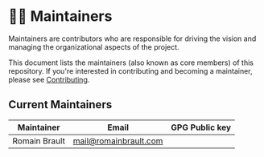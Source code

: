 <!--
SPDX-FileCopyrightText: © 2024 The "Whiteprints template context" contributors <whiteprints@pm.me>

SPDX-License-Identifier: CC-BY-NC-SA-4.0
-->

# 🧑‍🔧 Maintainers

Maintainers are contributors who are responsible for driving the vision and
managing the organizational aspects of the project.

This document lists the maintainers (also known as core members) of this
repository. If you're interested in contributing and becoming a maintainer,
please see [Contributing].


[Contributing]: CONTRIBUTING.md

## Current Maintainers

| Maintainer   | Email                | GPG Public key |
| ------------ | -------------------- | -------------- |
| Romain Brault | <mail@romainbrault.com> |                |
